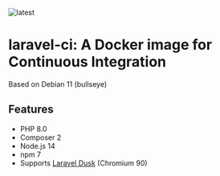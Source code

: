 ![latest](https://github.com/lbausch/laravel-ci/actions/workflows/docker-registry.yml/badge.svg)

# laravel-ci: A Docker image for Continuous Integration

Based on Debian 11 (bullseye)

## Features
+ PHP 8.0
+ Composer 2
+ Node.js 14
+ npm 7
+ Supports [Laravel Dusk](https://laravel.com/docs/master/dusk) (Chromium 90)
